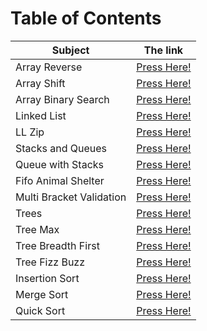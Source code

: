 # Table of Contents

| Subject | The link |
| --- | --- |
| Array Reverse | [Press Here!](data_structures_and_algorithms_401_python/Challenges/array_reverse/README.md) |
| Array Shift | [Press Here!](data_structures_and_algorithms_401_python/Challenges/array_shift/README.md) |
| Array Binary Search | [Press Here!](data_structures_and_algorithms_401_python/Challenges/array_binary_search/README.md) |
| Linked List | [Press Here!](data_structures_and_algorithms_401_python/Data_Structures/linked_list/README.md) |
| LL Zip | [Press Here!](data_structures_and_algorithms_401_python/Challenges/ll_zip/README.md) |
| Stacks and Queues | [Press Here!](data_structures_and_algorithms_401_python/Data_Structures/stacks_and_queues/README.md) |
| Queue with Stacks | [Press Here!](data_structures_and_algorithms_401_python/Challenges/queue_with_stacks/README.md) |
| Fifo Animal Shelter | [Press Here!](data_structures_and_algorithms_401_python/Challenges/fifo_animal_shelter/README.md) |
| Multi Bracket Validation | [Press Here!](data_structures_and_algorithms_401_python/Challenges/multi_bracket_validation/README.md) |
| Trees | [Press Here!](data_structures_and_algorithms_401_python/Data_Structures/trees/README.md) |
| Tree Max | [Press Here!](data_structures_and_algorithms_401_python/Challenges/tree_max/README.md) |
| Tree Breadth First | [Press Here!](data_structures_and_algorithms_401_python/Challenges/tree_breadth_first/README.md) |
| Tree Fizz Buzz | [Press Here!](data_structures_and_algorithms_401_python/Challenges/tree_fizz_buzz/README.md) |
| Insertion Sort | [Press Here!](data_structures_and_algorithms_401_python/Challenges/insertion_sort/README.md) |
| Merge Sort | [Press Here!](data_structures_and_algorithms_401_python/Challenges/merge_sort/README.md) |
| Quick Sort | [Press Here!](data_structures_and_algorithms_401_python/Challenges/quick_sort/README.md) |











